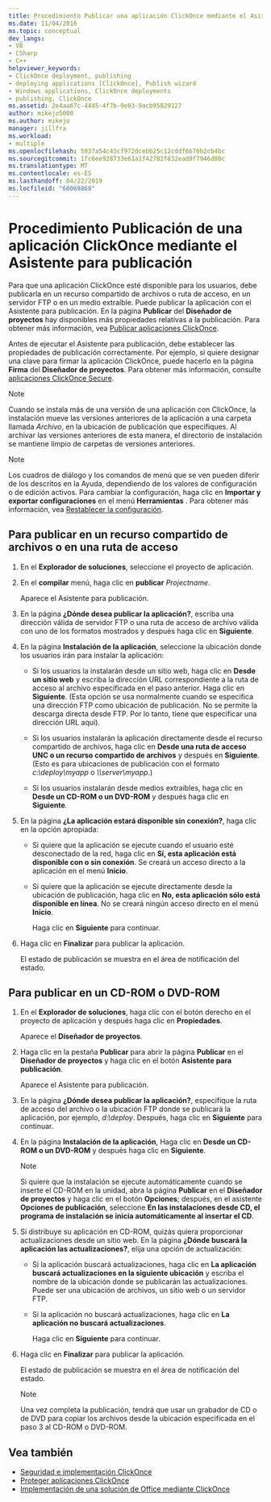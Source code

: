 ```yaml
---
title: Procedimiento Publicar una aplicación ClickOnce mediante el Asistente para publicación | Documentos de Microsoft
ms.date: 11/04/2016
ms.topic: conceptual
dev_langs:
- VB
- CSharp
- C++
helpviewer_keywords:
- ClickOnce deployment, publishing
- deploying applications [ClickOnce], Publish wizard
- Windows applications, ClickOnce deployments
- publishing, ClickOnce
ms.assetid: 2e4aa67c-4445-4f7b-9e03-9acb95829127
author: mikejo5000
ms.author: mikejo
manager: jillfra
ms.workload:
- multiple
ms.openlocfilehash: 5937a54c43cf972dcebb25c12cddf6b76b2cb4bc
ms.sourcegitcommit: 1fc6ee928733e61a1f42782f832ead9f7946d00c
ms.translationtype: MT
ms.contentlocale: es-ES
ms.lasthandoff: 04/22/2019
ms.locfileid: "60069868"
---
```

# <a name="how-to-publish-a-clickonce-application-using-the-publish-wizard"></a>Procedimiento Publicación de una aplicación ClickOnce mediante el Asistente para publicación
Para que una aplicación ClickOnce esté disponible para los usuarios, debe publicarla en un recurso compartido de archivos o ruta de acceso, en un servidor FTP o en un medio extraíble. Puede publicar la aplicación con el Asistente para publicación. En la página **Publicar** del **Diseñador de proyectos** hay disponibles más propiedades relativas a la publicación. Para obtener más información, vea [Publicar aplicaciones ClickOnce](../deployment/publishing-clickonce-applications.md).

Antes de ejecutar el Asistente para publicación, debe establecer las propiedades de publicación correctamente. Por ejemplo, si quiere designar una clave para firmar la aplicación ClickOnce, puede hacerlo en la página **Firma** del **Diseñador de proyectos**. Para obtener más información, consulte [aplicaciones ClickOnce Secure](../deployment/securing-clickonce-applications.md).

> [!NOTE]
> Cuando se instala más de una versión de una aplicación con ClickOnce, la instalación mueve las versiones anteriores de la aplicación a una carpeta llamada *Archivo*, en la ubicación de publicación que especifiques. Al archivar las versiones anteriores de esta manera, el directorio de instalación se mantiene limpio de carpetas de versiones anteriores.

> [!NOTE]
> Los cuadros de diálogo y los comandos de menú que se ven pueden diferir de los descritos en la Ayuda, dependiendo de los valores de configuración o de edición activos. Para cambiar la configuración, haga clic en **Importar y exportar configuraciones** en el menú **Herramientas** . Para obtener más información, vea [Restablecer la configuración](../ide/environment-settings.md#reset-settings).

## <a name="to-publish-to-a-file-share-or-path"></a>Para publicar en un recurso compartido de archivos o en una ruta de acceso

1. En el **Explorador de soluciones**, seleccione el proyecto de aplicación.

2. En el **compilar** menú, haga clic en **publicar** *Projectname*.

    Aparece el Asistente para publicación.

3. En la página **¿Dónde desea publicar la aplicación?**, escriba una dirección válida de servidor FTP o una ruta de acceso de archivo válida con uno de los formatos mostrados y después haga clic en **Siguiente**.

4. En la página **Instalación de la aplicación**, seleccione la ubicación donde los usuarios irán para instalar la aplicación:

   - Si los usuarios la instalarán desde un sitio web, haga clic en **Desde un sitio web** y escriba la dirección URL correspondiente a la ruta de acceso al archivo especificada en el paso anterior. Haga clic en **Siguiente**. (Esta opción se usa normalmente cuando se especifica una dirección FTP como ubicación de publicación. No se permite la descarga directa desde FTP. Por lo tanto, tiene que especificar una dirección URL aquí).

   - Si los usuarios instalarán la aplicación directamente desde el recurso compartido de archivos, haga clic en **Desde una ruta de acceso UNC o un recurso compartido de archivos** y después en **Siguiente**. (Esto es para ubicaciones de publicación con el formato *c:\deploy\myapp* o *\\\server\myapp*.)

   - Si los usuarios instalarán desde medios extraíbles, haga clic en **Desde un CD-ROM o un DVD-ROM** y después haga clic en **Siguiente**.

5. En la página **¿La aplicación estará disponible sin conexión?**, haga clic en la opción apropiada:

   - Si quiere que la aplicación se ejecute cuando el usuario esté desconectado de la red, haga clic en **Sí, esta aplicación está disponible con o sin conexión**. Se creará un acceso directo a la aplicación en el menú **Inicio**.

   - Si quiere que la aplicación se ejecute directamente desde la ubicación de publicación, haga clic en **No, esta aplicación sólo está disponible en línea**. No se creará ningún acceso directo en el menú **Inicio**.

     Haga clic en **Siguiente** para continuar.

6. Haga clic en **Finalizar** para publicar la aplicación.

    El estado de publicación se muestra en el área de notificación del estado.

## <a name="to-publish-to-a-cd-rom-or-dvd-rom"></a>Para publicar en un CD-ROM o DVD-ROM

1. En el **Explorador de soluciones**, haga clic con el botón derecho en el proyecto de aplicación y después haga clic en **Propiedades**.

    Aparece el **Diseñador de proyectos**.

2. Haga clic en la pestaña **Publicar** para abrir la página **Publicar** en el **Diseñador de proyectos** y haga clic en el botón **Asistente para publicación**.

    Aparece el Asistente para publicación.

3. En la página **¿Dónde desea publicar la aplicación?**, especifique la ruta de acceso del archivo o la ubicación FTP donde se publicará la aplicación, por ejemplo, *d:\deploy*. Después, haga clic en **Siguiente** para continuar.

4. En la página **Instalación de la aplicación**, Haga clic en **Desde un CD-ROM o un DVD-ROM** y después haga clic en **Siguiente**.

   > [!NOTE]
   >  Si quiere que la instalación se ejecute automáticamente cuando se inserte el CD-ROM en la unidad, abra la página **Publicar** en el **Diseñador de proyectos** y haga clic en el botón **Opciones**; después, en el asistente **Opciones de publicación**, seleccione **En las instalaciones desde CD, el programa de instalación se inicia automáticamente al insertar el CD**.

5. Si distribuye su aplicación en CD-ROM, quizás quiera proporcionar actualizaciones desde un sitio web. En la página **¿Dónde buscará la aplicación las actualizaciones?**, elija una opción de actualización:

   - Si la aplicación buscará actualizaciones, haga clic en **La aplicación buscará actualizaciones en la siguiente ubicación** y escriba el nombre de la ubicación donde se publicarán las actualizaciones. Puede ser una ubicación de archivos, un sitio web o un servidor FTP.

   - Si la aplicación no buscará actualizaciones, haga clic en **La aplicación no buscará actualizaciones**.

     Haga clic en **Siguiente** para continuar.

6. Haga clic en **Finalizar** para publicar la aplicación.

    El estado de publicación se muestra en el área de notificación del estado.

   > [!NOTE]
   >  Una vez completa la publicación, tendrá que usar un grabador de CD o de DVD para copiar los archivos desde la ubicación especificada en el paso 3 al CD-ROM o DVD-ROM.

## <a name="see-also"></a>Vea también

- [Seguridad e implementación ClickOnce](../deployment/clickonce-security-and-deployment.md)
- [Proteger aplicaciones ClickOnce](../deployment/securing-clickonce-applications.md)
- [Implementación de una solución de Office mediante ClickOnce](../vsto/deploying-an-office-solution-by-using-clickonce.md)